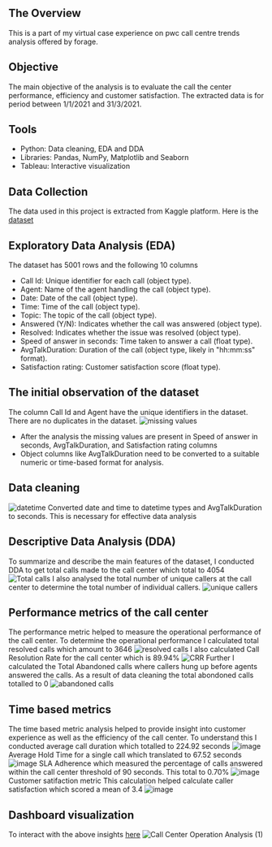 ## The Overview
This is a part of my virtual case experience on pwc call centre trends analysis offered by forage. 
## Objective
The main objective of the analysis is to evaluate the call the center performance, efficiency and customer satisfaction. The extracted data is for period between 1/1/2021 and 31/3/2021.
## Tools 
* Python: Data cleaning, EDA and DDA
* Libraries: Pandas, NumPy, Matplotlib and Seaborn
* Tableau: Interactive visualization
## Data Collection
The data used in this project is extracted from Kaggle platform. Here is the [dataset](https://github.com/zmutisya/PWC-Call-Centre-data-analysis/blob/master/Call_Center_Dataset.csv)  
## Exploratory Data Analysis (EDA)
The dataset has 5001 rows and the following 10 columns
* Call Id: Unique identifier for each call (object type).
* Agent: Name of the agent handling the call (object type).
* Date: Date of the call (object type).
* Time: Time of the call (object type).
* Topic: The topic of the call (object type).
* Answered (Y/N): Indicates whether the call was answered (object type).
* Resolved: Indicates whether the issue was resolved (object type).
* Speed of answer in seconds: Time taken to answer a call (float type).
* AvgTalkDuration: Duration of the call (object type, likely in "hh:mm:ss" format).
* Satisfaction rating: Customer satisfaction score (float type).
## The initial observation of the dataset
The column Call Id and Agent have the unique identifiers in the dataset.
There are no duplicates in the dataset.
![missing values](https://github.com/user-attachments/assets/56a1f794-9b9c-401c-9080-fa6ccbf8de6b)
* After the analysis the missing values are present in Speed of answer in seconds, AvgTalkDuration, and Satisfaction rating columns
* Object columns like AvgTalkDuration need to be converted to a suitable numeric or time-based format for analysis.
## Data cleaning
![datetime ](https://github.com/user-attachments/assets/e0985823-afe0-430c-ba41-cc294610675f)
Converted date and time to datetime types and AvgTalkDuration to seconds. This is necessary for effective data analysis
## Descriptive Data Analysis (DDA)
To summarize and describe the main features of the dataset, I conducted DDA to get total calls made to the call center which total to 4054
![Total calls](https://github.com/user-attachments/assets/5f055e2a-84fb-475e-b5d6-57dd0bbf5cff)
I also analysed the total number of unique callers at the call center to determine the total number of individual callers.
![unique callers](https://github.com/user-attachments/assets/fd071334-0b90-455e-ae73-46193e5f56a0)
## Performance metrics of the call center
The performance metric helped to measure the operational performance of the call center. To determine the operational performance I calculated total resolved calls which amount to 3646
![resolved calls](https://github.com/user-attachments/assets/31d3d212-ebf9-442d-b63b-7226f7a6815f)
I also calculated Call Resolution Rate for the call center which is 89.94%
![CRR](https://github.com/user-attachments/assets/8e2443d0-bd6d-4af1-9e92-4000408d4c2c)
Further I calculated the Total Abandoned calls where callers hung up before agents answered the calls. As a result of data cleaning the total abondoned calls totalled to 0
![abandoned calls](https://github.com/user-attachments/assets/4ef4d2b8-f05d-4dfd-a56a-9e8176e8cad1)
## Time based metrics
The time based metric analysis helped to provide insight into customer experience as well as the efficiency of the call center. To understand this I conducted average call duration which totalled to 224.92 seconds
![image](https://github.com/user-attachments/assets/60129845-3262-4aa4-973f-427ca2564e3e)
Average Hold Time for a single call which translated to 67.52 seconds
![image](https://github.com/user-attachments/assets/cb223aee-7615-42d7-b897-61e9d5286ca9)
SLA Adherence which measured the percentage of calls answered within the call center threshold of 90 seconds. This total to 0.70%
![image](https://github.com/user-attachments/assets/fef3ce8f-b45c-4a0b-85c1-73b8ca1fbce6)
Customer satifaction metric
This calculation helped calculate caller satisfaction which scored a mean of 3.4
![image](https://github.com/user-attachments/assets/0b9a6993-4add-4cf3-9d09-bfeb416f4a45)

## Dashboard visualization
To interact with the above insights [here](https://public.tableau.com/app/profile/zakayo.mutisya/viz/CallCenterOperationAnalysis/CallCenterOperationAnalysis)
![Call Center Operation Analysis (1)](https://github.com/user-attachments/assets/8c266040-dc42-499a-8aa7-c714d12fbd2d)


